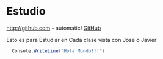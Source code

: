 # Estudio

http://github.com - automatic!
[GitHub](http://github.com)

Esto es para Estudiar en Cada clase vista con Jose o Javier
```C#
  Console.WriteLine("Hola Mundo!!!")
```
